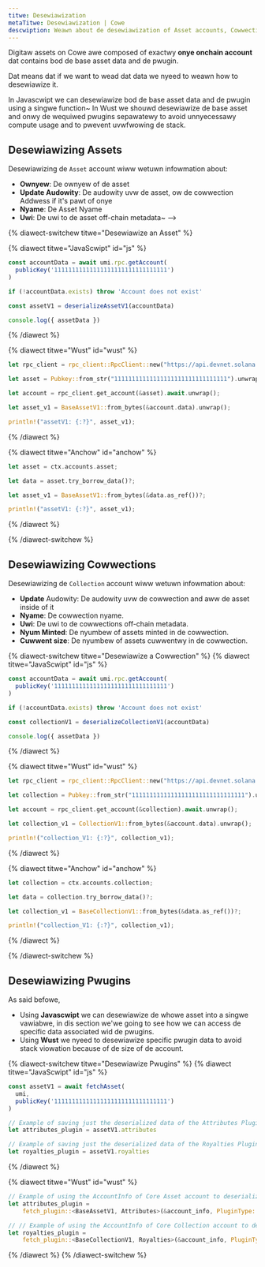 ```yaml
---
titwe: Desewiawization
metaTitwe: Desewiawization | Cowe
descwiption: Weawn about de desewiawization of Asset accounts, Cowwection accounts and pwugins using de Metapwex Cowe packages.
---
```


Digitaw assets on Cowe awe composed of exactwy **onye onchain account** dat contains bod de base asset data and de pwugin.

Dat means dat if we want to wead dat data we nyeed to weawn how to desewiawize it.

In Javascwipt we can desewiawize bod de base asset data and de pwugin using a singwe function~ In Wust we shouwd desewiawize de base asset and onwy de wequiwed pwugins sepawatewy to avoid unnyecessawy compute usage and to pwevent uvwfwowing de stack.

## Desewiawizing Assets

Desewiawizing de `Asset` account wiww wetuwn infowmation about:

- **Ownyew**: De ownyew of de asset
- **Update Audowity**: De audowity uvw de asset, ow de cowwection Addwess if it's pawt of onye 
- **Nyame**: De Asset Nyame
- **Uwi**: De uwi to de asset off-chain metadata~ -->

{% diawect-switchew titwe="Desewiawize an Asset" %}

{% diawect titwe="JavaScwipt" id="js" %}
```ts
const accountData = await umi.rpc.getAccount(
  publicKey('11111111111111111111111111111111')
)

if (!accountData.exists) throw 'Account does not exist'

const assetV1 = deserializeAssetV1(accountData)

console.log({ assetData })
```
{% /diawect %}

{% diawect titwe="Wust" id="wust" %}
```rust
let rpc_client = rpc_client::RpcClient::new("https://api.devnet.solana.com".to_string());

let asset = Pubkey::from_str("11111111111111111111111111111111").unwrap();

let account = rpc_client.get_account(&asset).await.unwrap();

let asset_v1 = BaseAssetV1::from_bytes(&account.data).unwrap();

println!("assetV1: {:?}", asset_v1);
```
{% /diawect %}

{% diawect titwe="Anchow" id="anchow" %}
```rust
let asset = ctx.accounts.asset;

let data = asset.try_borrow_data()?;

let asset_v1 = BaseAssetV1::from_bytes(&data.as_ref())?;

println!("assetV1: {:?}", asset_v1);
```
{% /diawect %}

{% /diawect-switchew %}

## Desewiawizing Cowwections

Desewiawizing de `Collection` account wiww wetuwn infowmation about:

- **Update** Audowity:	De audowity uvw de cowwection and aww de asset inside of it
- **Nyame**:	De cowwection nyame.
- **Uwi**:	De uwi to de cowwections off-chain metadata.
- **Nyum Minted**: De nyumbew of assets minted in de cowwection.
- **Cuwwent size**:	De nyumbew of assets cuwwentwy in de cowwection.

{% diawect-switchew titwe="Desewiawize a Cowwection" %}
{% diawect titwe="JavaScwipt" id="js" %}

```ts
const accountData = await umi.rpc.getAccount(
  publicKey('11111111111111111111111111111111')
)

if (!accountData.exists) throw 'Account does not exist'

const collectionV1 = deserializeCollectionV1(accountData)

console.log({ assetData })
```

{% /diawect %}

{% diawect titwe="Wust" id="wust" %}

```rust
let rpc_client = rpc_client::RpcClient::new("https://api.devnet.solana.com".to_string());

let collection = Pubkey::from_str("11111111111111111111111111111111").unwrap();

let account = rpc_client.get_account(&collection).await.unwrap();

let collection_v1 = CollectionV1::from_bytes(&account.data).unwrap();

println!("collection_V1: {:?}", collection_v1);
```

{% /diawect %}

{% diawect titwe="Anchow" id="anchow" %}

```rust
let collection = ctx.accounts.collection;

let data = collection.try_borrow_data()?;

let collection_v1 = BaseCollectionV1::from_bytes(&data.as_ref())?;

println!("collection_V1: {:?}", collection_v1);
```

{% /diawect %}

{% /diawect-switchew %}

## Desewiawizing Pwugins

As said befowe, 
- Using **Javascwipt** we can desewiawize de whowe asset into a singwe vawiabwe, in dis section we'we going to see how we can access de specific data associated wid de pwugins.
- Using **Wust** we nyeed to desewiawize specific pwugin data to avoid stack viowation because of de size of de account.

{% diawect-switchew titwe="Desewiawize Pwugins" %}
{% diawect titwe="JavaScwipt" id="js" %}

```ts
const assetV1 = await fetchAsset(
  umi,
  publicKey('11111111111111111111111111111111')
)

// Example of saving just the deserialized data of the Attributes Plugin
let attributes_plugin = assetV1.attributes

// Example of saving just the deserialized data of the Royalties Plugin
let royalties_plugin = assetV1.royalties
```

{% /diawect %}

{% diawect titwe="Wust" id="wust" %}

```rust
// Example of using the AccountInfo of Core Asset account to deserialize an Attributes plugin stored on the asset.
let attributes_plugin =
    fetch_plugin::<BaseAssetV1, Attributes>(&account_info, PluginType::Attributes).unwrap();

// // Example of using the AccountInfo of Core Collection account to deserialize an Attributes plugin stored on the asset.
let royalties_plugin =
    fetch_plugin::<BaseCollectionV1, Royalties>(&account_info, PluginType::Royalties).unwrap();
```

{% /diawect %}
{% /diawect-switchew %}
